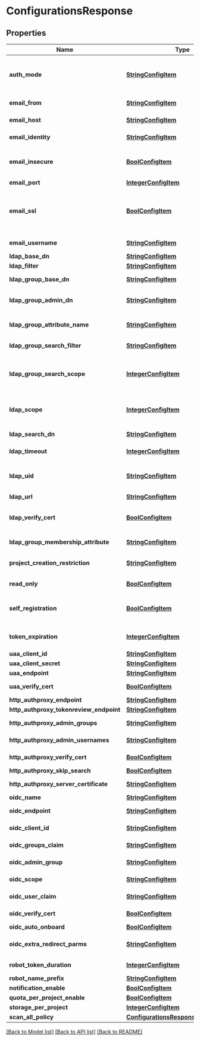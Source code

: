 # ConfigurationsResponse

## Properties
Name | Type | Description | Notes
------------ | ------------- | ------------- | -------------
**auth_mode** | [**StringConfigItem**](StringConfigItem.md) | The auth mode of current system, such as \&quot;db_auth\&quot;, \&quot;ldap_auth\&quot;, \&quot;oidc_auth\&quot; | [optional] 
**email_from** | [**StringConfigItem**](StringConfigItem.md) | The sender name for Email notification. | [optional] 
**email_host** | [**StringConfigItem**](StringConfigItem.md) | The hostname of SMTP server that sends Email notification. | [optional] 
**email_identity** | [**StringConfigItem**](StringConfigItem.md) | By default it&#39;s empty so the email_username is picked | [optional] 
**email_insecure** | [**BoolConfigItem**](BoolConfigItem.md) | Whether or not the certificate will be verified when Harbor tries to access the email server. | [optional] 
**email_port** | [**IntegerConfigItem**](IntegerConfigItem.md) | The port of SMTP server | [optional] 
**email_ssl** | [**BoolConfigItem**](BoolConfigItem.md) | When it&#39;&#39;s set to true the system will access Email server via TLS by default.  If it&#39;&#39;s set to false, it still will handle \&quot;STARTTLS\&quot; from server side. | [optional] 
**email_username** | [**StringConfigItem**](StringConfigItem.md) | The username for authenticate against SMTP server | [optional] 
**ldap_base_dn** | [**StringConfigItem**](StringConfigItem.md) | The Base DN for LDAP binding. | [optional] 
**ldap_filter** | [**StringConfigItem**](StringConfigItem.md) | The filter for LDAP search | [optional] 
**ldap_group_base_dn** | [**StringConfigItem**](StringConfigItem.md) | The base DN to search LDAP group. | [optional] 
**ldap_group_admin_dn** | [**StringConfigItem**](StringConfigItem.md) | Specify the ldap group which have the same privilege with Harbor admin | [optional] 
**ldap_group_attribute_name** | [**StringConfigItem**](StringConfigItem.md) | The attribute which is used as identity of the LDAP group, default is cn.&#39; | [optional] 
**ldap_group_search_filter** | [**StringConfigItem**](StringConfigItem.md) | The filter to search the ldap group | [optional] 
**ldap_group_search_scope** | [**IntegerConfigItem**](IntegerConfigItem.md) | The scope to search ldap group. &#39;&#39;0-LDAP_SCOPE_BASE, 1-LDAP_SCOPE_ONELEVEL, 2-LDAP_SCOPE_SUBTREE&#39;&#39; | [optional] 
**ldap_scope** | [**IntegerConfigItem**](IntegerConfigItem.md) | The scope to search ldap users,&#39;0-LDAP_SCOPE_BASE, 1-LDAP_SCOPE_ONELEVEL, 2-LDAP_SCOPE_SUBTREE&#39; | [optional] 
**ldap_search_dn** | [**StringConfigItem**](StringConfigItem.md) | The DN of the user to do the search. | [optional] 
**ldap_timeout** | [**IntegerConfigItem**](IntegerConfigItem.md) | Timeout in seconds for connection to LDAP server | [optional] 
**ldap_uid** | [**StringConfigItem**](StringConfigItem.md) | The attribute which is used as identity for the LDAP binding, such as \&quot;CN\&quot; or \&quot;SAMAccountname\&quot; | [optional] 
**ldap_url** | [**StringConfigItem**](StringConfigItem.md) | The URL of LDAP server | [optional] 
**ldap_verify_cert** | [**BoolConfigItem**](BoolConfigItem.md) | Whether verify your OIDC server certificate, disable it if your OIDC server is hosted via self-hosted certificate. | [optional] 
**ldap_group_membership_attribute** | [**StringConfigItem**](StringConfigItem.md) | The user attribute to identify the group membership | [optional] 
**project_creation_restriction** | [**StringConfigItem**](StringConfigItem.md) | Indicate who can create projects, it could be &#39;&#39;adminonly&#39;&#39; or &#39;&#39;everyone&#39;&#39;. | [optional] 
**read_only** | [**BoolConfigItem**](BoolConfigItem.md) | The flag to indicate whether Harbor is in readonly mode. | [optional] 
**self_registration** | [**BoolConfigItem**](BoolConfigItem.md) | Whether the Harbor instance supports self-registration.  If it&#39;&#39;s set to false, admin need to add user to the instance. | [optional] 
**token_expiration** | [**IntegerConfigItem**](IntegerConfigItem.md) | The expiration time of the token for internal Registry, in minutes. | [optional] 
**uaa_client_id** | [**StringConfigItem**](StringConfigItem.md) | The client id of UAA | [optional] 
**uaa_client_secret** | [**StringConfigItem**](StringConfigItem.md) | The client secret of the UAA | [optional] 
**uaa_endpoint** | [**StringConfigItem**](StringConfigItem.md) | The endpoint of the UAA | [optional] 
**uaa_verify_cert** | [**BoolConfigItem**](BoolConfigItem.md) | Verify the certificate in UAA server | [optional] 
**http_authproxy_endpoint** | [**StringConfigItem**](StringConfigItem.md) | The endpoint of the HTTP auth | [optional] 
**http_authproxy_tokenreview_endpoint** | [**StringConfigItem**](StringConfigItem.md) | The token review endpoint | [optional] 
**http_authproxy_admin_groups** | [**StringConfigItem**](StringConfigItem.md) | The group which has the harbor admin privileges | [optional] 
**http_authproxy_admin_usernames** | [**StringConfigItem**](StringConfigItem.md) | The usernames which has the harbor admin privileges | [optional] 
**http_authproxy_verify_cert** | [**BoolConfigItem**](BoolConfigItem.md) | Verify the HTTP auth provider&#39;s certificate | [optional] 
**http_authproxy_skip_search** | [**BoolConfigItem**](BoolConfigItem.md) | Search user before onboard | [optional] 
**http_authproxy_server_certificate** | [**StringConfigItem**](StringConfigItem.md) | The certificate of the HTTP auth provider | [optional] 
**oidc_name** | [**StringConfigItem**](StringConfigItem.md) | The OIDC provider name | [optional] 
**oidc_endpoint** | [**StringConfigItem**](StringConfigItem.md) | The endpoint of the OIDC provider | [optional] 
**oidc_client_id** | [**StringConfigItem**](StringConfigItem.md) | The client ID of the OIDC provider | [optional] 
**oidc_groups_claim** | [**StringConfigItem**](StringConfigItem.md) | The attribute claims the group name | [optional] 
**oidc_admin_group** | [**StringConfigItem**](StringConfigItem.md) | The OIDC group which has the harbor admin privileges | [optional] 
**oidc_scope** | [**StringConfigItem**](StringConfigItem.md) | The scope of the OIDC provider | [optional] 
**oidc_user_claim** | [**StringConfigItem**](StringConfigItem.md) | The attribute claims the username | [optional] 
**oidc_verify_cert** | [**BoolConfigItem**](BoolConfigItem.md) | Verify the OIDC provider&#39;s certificate&#39; | [optional] 
**oidc_auto_onboard** | [**BoolConfigItem**](BoolConfigItem.md) | Auto onboard the OIDC user | [optional] 
**oidc_extra_redirect_parms** | [**StringConfigItem**](StringConfigItem.md) | Extra parameters to add when redirect request to OIDC provider | [optional] 
**robot_token_duration** | [**IntegerConfigItem**](IntegerConfigItem.md) | The robot account token duration in days | [optional] 
**robot_name_prefix** | [**StringConfigItem**](StringConfigItem.md) | The rebot account name prefix | [optional] 
**notification_enable** | [**BoolConfigItem**](BoolConfigItem.md) | Enable notification | [optional] 
**quota_per_project_enable** | [**BoolConfigItem**](BoolConfigItem.md) | Enable quota per project | [optional] 
**storage_per_project** | [**IntegerConfigItem**](IntegerConfigItem.md) | The storage quota per project | [optional] 
**scan_all_policy** | [**ConfigurationsResponseScanAllPolicy**](ConfigurationsResponseScanAllPolicy.md) |  | [optional] 

[[Back to Model list]](../README.md#documentation-for-models) [[Back to API list]](../README.md#documentation-for-api-endpoints) [[Back to README]](../README.md)


